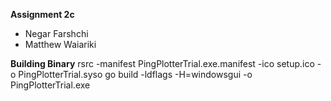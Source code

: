 
**Assignment 2c**
- Negar Farshchi
- Matthew Waiariki


**Building Binary**
rsrc -manifest PingPlotterTrial.exe.manifest -ico setup.ico -o PingPlotterTrial.syso
go build -ldflags -H=windowsgui -o PingPlotterTrial.exe